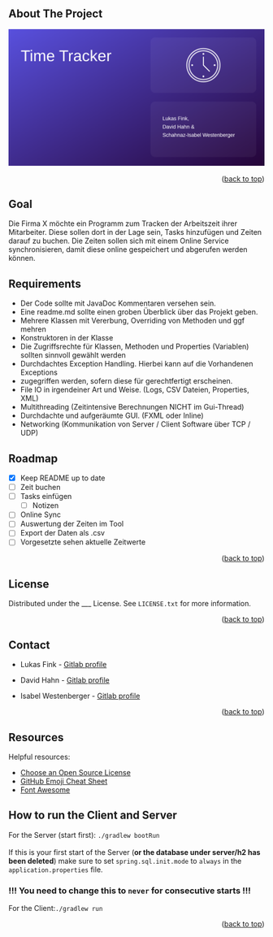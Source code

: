 <!-- PROJECT LOGO -->
<br/>

<div align="center">
    <!-- <img src="images/logo.png" alt="Logo" width="80" height="80"> -->
  <!-- <h1 align="center">Time Tracker</h1> -->
</div>


<!--
<details>
  <summary>Table of Contents</summary>
  <ol>
    <li>
      <a href="#about-the-project">About The Project</a>
      <ul>
        <li><a href="#built-with">Built With</a></li>
      </ul>
    </li>
    <li>
      <a href="#getting-started">Getting Started</a>
      <ul>
        <li><a href="#prerequisites">Prerequisites</a></li>
        <li><a href="#installation">Installation</a></li>
      </ul>
    </li>
    <li><a href="#usage">Usage</a></li>
    <li><a href="#roadmap">Roadmap</a></li>
    <li><a href="#contributing">Contributing</a></li>
    <li><a href="#license">License</a></li>
    <li><a href="#contact">Contact</a></li>
    <li><a href="#acknowledgments">Acknowledgments</a></li>
  </ol>
</details>
-->


<!-- ABOUT THE PROJECT -->
## About The Project

![Screenshot](images/preview.png)


<p align="right">(<a href="#top">back to top</a>)</p>

<!-- Goal -->
## Goal

Die Firma X möchte ein Programm zum Tracken der Arbeitszeit ihrer Mitarbeiter. Diese sollen dort in der Lage sein, Tasks hinzufügen und Zeiten darauf zu buchen. Die Zeiten sollen sich mit einem Online Service synchronisieren, damit diese online gespeichert und abgerufen werden können.

<!-- Requirements -->
## Requirements

* Der Code sollte mit JavaDoc Kommentaren versehen sein.
* Eine readme.md sollte einen groben Überblick über das Projekt geben.
* Mehrere Klassen mit Vererbung, Overriding von Methoden und ggf mehren
* Konstruktoren in der Klasse
* Die Zugriffsrechte für Klassen, Methoden und Properties (Variablen) sollten sinnvoll gewählt
werden
* Durchdachtes Exception Handling. Hierbei kann auf die Vorhandenen Exceptions
* zugegriffen werden, sofern diese für gerechtfertigt erscheinen.
* File IO in irgendeiner Art und Weise. (Logs, CSV Dateien, Properties, XML)
* Multithreading (Zeitintensive Berechnungen NICHT im Gui-Thread)
* Durchdachte und aufgeräumte GUI. (FXML oder Inline)
* Networking (Kommunikation von Server / Client Software über TCP / UDP)

<!-- ROADMAP -->
## Roadmap

- [x] Keep README up to date
- [ ] Zeit buchen
- [ ] Tasks einfügen
    - [ ] Notizen
- [ ] Online Sync
- [ ] Auswertung der Zeiten im Tool
- [ ] Export der Daten als .csv
- [ ] Vorgesetzte sehen aktuelle Zeitwerte

<p align="right">(<a href="#top">back to top</a>)</p>

<!-- LICENSE -->
## License

Distributed under the ___ License. See `LICENSE.txt` for more information.

<p align="right">(<a href="#top">back to top</a>)</p>

<!-- CONTACT -->
## Contact

* Lukas Fink - [Gitlab profile](https://es.technikum-wien.at/ic21b126)

* David Hahn - [Gitlab profile](https://es.technikum-wien.at/ic21b042)

* Isabel Westenberger - [Gitlab profile](https://es.technikum-wien.at/ic20b001)

<p align="right">(<a href="#top">back to top</a>)</p>



<!-- Resources -->
## Resources

Helpful resources:

* [Choose an Open Source License](https://choosealicense.com)
* [GitHub Emoji Cheat Sheet](https://www.webpagefx.com/tools/emoji-cheat-sheet)
* [Font Awesome](https://fontawesome.com)

## How to run the Client and Server

For the Server (start first): `./gradlew bootRun`<br><br>
If this is your first start of the Server (<b>or the database under server/h2 has been deleted</b>) make sure to set `spring.sql.init.mode` to `always` in the `application.properties` file. 

### !!! You need to change this to `never` for consecutive starts !!!
For the Client:`./gradlew run`
<p align="right">(<a href="#top">back to top</a>)</p>
